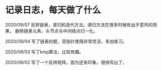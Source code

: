 # 记录日志，每天做了什么
2020/09/07
反转链表，递归和迭代方法。递归方法在很多时候有出乎意外的效果。
删除链表元素，头节点与中间结点归一化。

2020/09/04
写了链表的题，双指针使用非常灵活，多加练习。

2020/09/03
写了kmp算法，比较有趣。

2020/09/02
写了一个反转矩阵，因为还有印象，很快写出了。